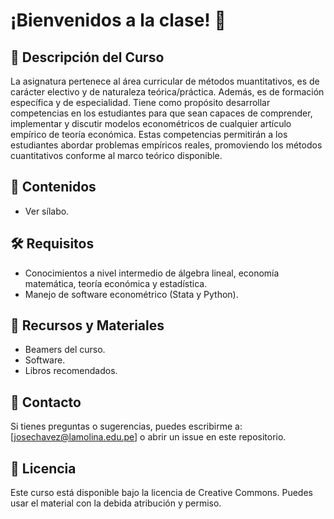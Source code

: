 # **¡Bienvenidos a la clase!** 👋

## 📌 Descripción del Curso
La asignatura pertenece al área curricular de métodos muantitativos, es de carácter electivo y de naturaleza teórica/práctica. Además, es de formación específica y de especialidad. Tiene como propósito desarrollar competencias en los estudiantes para que sean capaces de comprender, implementar y discutir modelos econométricos de cualquier artículo empírico de teoría económica. Estas competencias permitirán a los estudiantes abordar problemas empíricos reales, promoviendo los métodos cuantitativos conforme al marco teórico disponible.

## 📖 Contenidos
- Ver sílabo.

## 🛠 Requisitos
- Conocimientos a nivel intermedio de álgebra lineal, economía matemática, teoría económica y estadística.
- Manejo de software econométrico (Stata y Python).

## 📂 Recursos y Materiales
- Beamers del curso.
- Software.
- Libros recomendados.

## 📩 Contacto
Si tienes preguntas o sugerencias, puedes escribirme a: [josechavez@lamolina.edu.pe] o abrir un issue en este repositorio.

## 📜 Licencia
Este curso está disponible bajo la licencia de Creative Commons. Puedes usar el material con la debida atribución y permiso.
